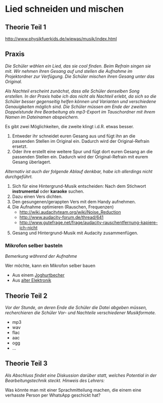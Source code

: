 # Lied schneiden und mischen

## Theorie Teil 1
http://www.physikfuerkids.de/wiewas/musik/index.html

## Praxis

*Die Schüler wählen ein Lied, das sie cool finden. Beim Refrain singen sie mit. Wir nehmen ihren Gesang auf und stellen die Aufnahme im Projektordner zur Verfügung. Die Schüler mischen ihren Gesang unter das Original.*

*Als Nachteil erscheint zunächst, dass alle Schüler denselben Song erstellen. In der Praxis habe ich das nicht als Nachteil erlebt, da sich so die Schüler besser gegenseitig helfen können und Varianten und verschiedene Genauigkeiten möglich sind. Die Schüler müssen am Ende der zweiten Doppelstunde ihre Bearbeitung als mp3-Export im Tauschordner mit ihrem Namen im Dateinamen abspeichern.*

Es gibt zwei Möglichkeiten, die zweite klingt i.d.R. etwas besser.
1. Entweder ihr schneidet euren Gesang aus und fügt ihn an die passenden Stellen im Original ein. Dadurch wird der Original-Refrain ersetzt.
2. Oder ihre erstellt eine weitere Spur und fügt dort euren Gesang an die passenden Stellen ein. Dadurch wird der Original-Refrain mit eurem Gesang überlagert.

*Alternativ ist auch der folgende Ablauf denkbar, habe ich allerdings nicht durchgeführt.*
1. Sich für eine Hintergrund-Musik entscheiden: Nach dem Stichwort **instrumental** oder **karaoke** suchen.
1. Dazu einen Vers dichten.
1. Den gesungenen/gerappten Vers mit dem Handy aufnehmen.
1. Die Aufnahme optimieren (Rauschen, Frequenzen)
	* http://wiki.audacityteam.org/wiki/Noise_Reduction
	* http://www.audacity-forum.de/thread/641
	* http://www.gutefrage.net/frage/audacity-rauschentfernung-kapiere-ich-nicht
1. Gesang und Hintergrund-Musik mit Audacity zusammenfügen.

### Mikrofon selber basteln
*Bemerkung während der Aufnahme*

Wer möchte, kann ein Mikrofon selber bauen
* Aus einem [Joghurtbecher](http://www.geo.de/GEOlino/kreativ/basteln/basteltipp-mikrofon-selber-basteln-wer-spricht-denn-da-51476.html)
* Aus [alter Elektronik](https://www.youtube.com/watch?v=29bDbAEjNsE)

## Theorie Teil 2
*Vor der Stunde, an deren Ende die Schüler die Datei abgeben müssen, recherchieren die Schüler Vor- und Nachteile verschiedener Musikformate.*

* mp3
* wav
* flac
* aac
* ogg
* ...


## Theorie Teil 3

*Als Abschluss findet eine Diskussion darüber statt, welches Potential in der Bearbeitungstechnik steckt. Hinweis des Lehrers:*

Was könnte man mit einer Sprachmitteilung machen, die einem eine verhasste Person per WhatsApp geschickt hat?
